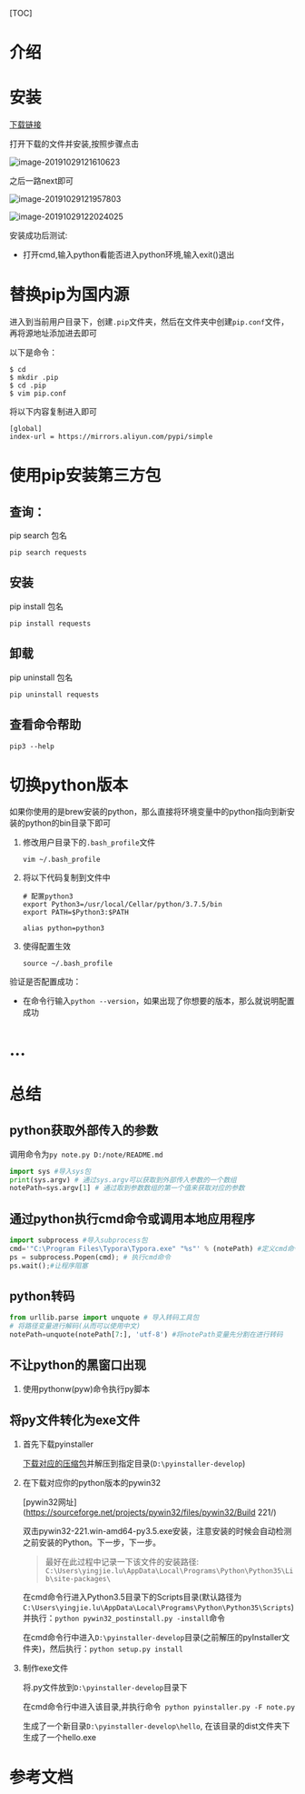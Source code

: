

[TOC]

# 介绍



# 安装

[下载链接](https://www.python.org/ftp/python/3.8.0/python-3.8.0-amd64.exe)

打开下载的文件并安装,按照步骤点击

![image-20191029121610623](D:\note\.img\image-20191029121610623.png)

之后一路next即可

![image-20191029121957803](D:\note\.img\image-20191029121957803.png)

![image-20191029122024025](D:\note\.img\image-20191029122024025.png)

安装成功后测试:

- 打开cmd,输入python看能否进入python环境,输入exit()退出

# 替换pip为国内源

进入到当前用户目录下，创建`.pip`文件夹，然后在文件夹中创建`pip.conf`文件，再将源地址添加进去即可

以下是命令：

```shell
$ cd
$ mkdir .pip
$ cd .pip
$ vim pip.conf
```

将以下内容复制进入即可

```shell
[global]
index-url = https://mirrors.aliyun.com/pypi/simple
```

# 使用pip安装第三方包

## 查询：

pip search 包名

```shell
pip search requests
```

## 安装

pip install 包名

```shell
pip install requests
```

## 卸载

pip uninstall 包名

```shell
pip uninstall requests
```

## 查看命令帮助

```shell
pip3 --help
```

# 切换python版本

如果你使用的是brew安装的python，那么直接将环境变量中的python指向到新安装的python的bin目录下即可

1. 修改用户目录下的`.bash_profile`文件

   ```shell
   vim ~/.bash_profile
   ```

2. 将以下代码复制到文件中

   ```shell
   # 配置python3
   export Python3=/usr/local/Cellar/python/3.7.5/bin
   export PATH=$Python3:$PATH
   
   alias python=python3
   ```

3. 使得配置生效

   ```shell
   source ~/.bash_profile
   ```

验证是否配置成功：

- 在命令行输入`python --version`，如果出现了你想要的版本，那么就说明配置成功

# ...

# 总结

## python获取外部传入的参数

调用命令为`py note.py D:/note/README.md`

```python
import sys #导入sys包
print(sys.argv) # 通过sys.argv可以获取到外部传入参数的一个数组
notePath=sys.argv[1] # 通过取到参数数组的第一个值来获取对应的参数
```

## 通过python执行cmd命令或调用本地应用程序

```python
import subprocess #导入subprocess包
cmd='"C:\Program Files\Typora\Typora.exe" "%s"' % (notePath) #定义cmd命令,通过''来包裹字符串可以使得字符串中可以存在一些特殊的字符,如空格等, notepath变量将会被替换到%s中
ps = subprocess.Popen(cmd); # 执行cmd命令
ps.wait();#让程序阻塞
```

## python转码

```python
from urllib.parse import unquote # 导入转码工具包
# 将路径变量进行解码(从而可以使用中文)
notePath=unquote(notePath[7:], 'utf-8') #将notePath变量先分割在进行转码
```

## 不让python的黑窗口出现

1. 使用pythonw(pyw)命令执行py脚本

## 将py文件转化为exe文件

1. 首先下载pyinstaller

   [下载对应的压缩包](https://github.com/pyinstaller/pyinstaller/archive/develop.tar.gz)并解压到指定目录(`D:\pyinstaller-develop`)

2. 在下载对应你的python版本的pywin32

   [pywin32网址](https://sourceforge.net/projects/pywin32/files/pywin32/Build 221/)

   双击pywin32-221.win-amd64-py3.5.exe安装，注意安装的时候会自动检测之前安装的Python。下一步，下一步。  

   > 最好在此过程中记录一下该文件的安装路径: `C:\Users\yingjie.lu\AppData\Local\Programs\Python\Python35\Lib\site-packages\`

   在cmd命令行进入Python3.5目录下的Scripts目录(默认路径为`C:\Users\yingjie.lu\AppData\Local\Programs\Python\Python35\Scripts`)并执行：`python pywin32_postinstall.py -install`命令  

   在cmd命令行中进入`D:\pyinstaller-develop`目录(之前解压的pyInstaller文件夹)，然后执行：`python setup.py install` 

3. 制作exe文件

   将.py文件放到`D:\pyinstaller-develop`目录下

   在cmd命令行中进入该目录,并执行命令` python pyinstaller.py -F note.py`

   生成了一个新目录`D:\pyinstaller-develop\hello`, 在该目录的dist文件夹下生成了一个hello.exe

# 参考文档

